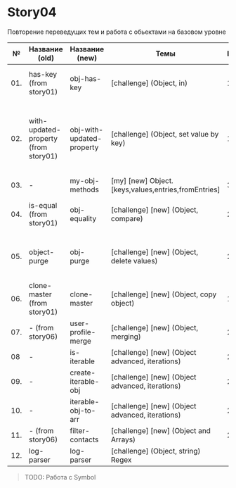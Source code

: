 # Story04

Повторение переведущих тем и работа с обьектами на базовом уровне

| №   | Название (old)                       | Название (new)            | Темы                                                | Lvl | XP  | Ссылка                                              | Tests                                                     |
| --- | ------------------------------------ | ------------------------- | --------------------------------------------------- | --- | --- | --------------------------------------------------- | --------------------------------------------------------- |
| 01. | has-key (from story01)               | obj-has-key               | [challenge] (Object, in)                            | 1   | 50  | [github.com](./obj-has-key/README.md)               | ✅🆕 (has-key -> obj-has-key)                             |
| 02. | with-updated-property (from story01) | obj-with-updated-property | [challenge] (Object, set value by key)              | 1   | 50  | [github.com](./obj-with-updated-property/README.md) | ✅🆕 (with-updated-property -> obj-with-updated-property) |
| 03. | -                                    | my-obj-methods            | [my] [new] Object.[keys,values,entries,fromEntries] | 3   | 150 | [github.com](./my-obj-methods/README.md)            | 🚧                                                        |
| 04. | is-equal (from story01)              | obj-equality              | [challenge] [new] (Object, compare)                 | 2   | 100 | [github.com](./obj-equality/README.md)              | ✅🆕 (is-equal -> obj-equality)                           |
| 05. | object-purge                         | obj-purge                 | [challenge] [new] (Object, delete values)           | 2   | 100 | [github.com](./obj-purge/README.md)                 | ✅🆕 (object-purge -> obj-purge)                          |
| 06. | clone-master (from story01)          | clone-master              | [challenge] [new] (Object, copy object)             | 1   | 50  | [github.com](./clone-master/README.md)              | ✅🆕                                                      |
| 07. | - (from story06)                     | user-profile-merge        | [challenge] [new] (Object, merging)                 | 2   | 100 | [github.com](./user-profile-merge/README.md)        | 🚧🆕                                                      |
| 08  | -                                    | is-iterable               | [challenge] [new] (Object advanced, iterations)     | 2   | 100 | [github.com](./is-iterable/README.md)               | 🚧                                                        |
| 09. | -                                    | create-iterable-obj       | [challenge] [new] (Object advanced, iterations)     | 2   | 100 | [github.com](./create-iterable-object/README.md)    | 🚧                                                        |
| 10. | -                                    | iterable-obj-to-arr       | [challenge] [new] (Object advanced, iterations)     | 2   | 100 | [github.com](./iterable-object-to-array/README.md)  | 🚧                                                        |
| 11. | - (from story06)                     | filter-contacts           | [challenge] [new] (Object and Arrays)               | 2   | 100 | [github.com](./filter-contacts/README.md)           | 🚧🆕                                                      |
| 12. | log-parser                           | log-parser                | [challenge] (Object, string) Regex                  |     |     | [github.com](./log-parser/README.md)                | ✅                                                        |

> TODO: Работа с Symbol
